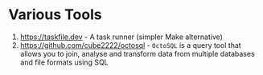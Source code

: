 # Various Tools

1. https://taskfile.dev - A task runner (simpler Make alternative)
2. https://github.com/cube2222/octosql - `OctoSQL` is a query tool that allows you to join, analyse and transform data from multiple databases and file formats using SQL
